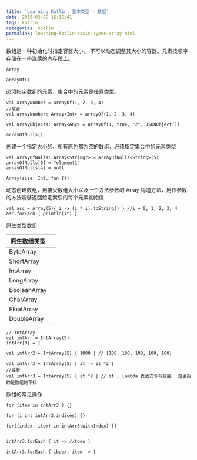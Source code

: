 ```yaml
---
title: 'Learning Kotlin: 基本类型 - 数组'
date: 2019-02-05 16:15:41
tags: kotlin
categories: Kotlin
permalink: learning-kotlin-basic-types-array.html
---
```


数组是一种初始化时指定容器大小， 不可以动态调整其大小的容器。元素按顺序存储在一串连续的内存段上。

`Array`

`arrayOf()`

必须指定数组的元素，集合中的元素是任意类型。

```
val arrayNumber = arrayOf(1, 2, 3, 4)
//或者
val arrayNumber: Array<Int> = arrayOf(1, 2, 3, 4)

val arrayObjects: Array<Any> = arrayOf(1, true, "2", JSONObject())
```



`arrayOfNulls()`

创建一个指定大小的、所有原色都为空的数组，必须指定集合中的元素类型

```
val arrayOfNulls: Array<String?> = arrayOfNulls<String>(5)
arrayOfNulls[0] = "element1"
arrayOfNulls[4] = null
```



`Array(size: Int, fun {})`

动态创建数组，用接受数组大小以及一个方法参数的 Array 构造方法，用作参数的方法能够返回给定索引的每个元素初始值

```
val asc = Array(5){ i -> (i * i).toString() } //i = 0, 1, 2, 3, 4
asc.forEach { println(it) }
```



原生类型数组



| 原生数组类型 |      |
| ------------ | ---- |
| ByteArray    |      |
| ShortArray   |      |
| IntArray     |      |
| LongArray    |      |
| BooleanArray |      |
| CharArray    |      |
| FloatArray   |      |
| DoubleArray  |      |



```
// IntArray
val intArr = IntArray(5)
intArr[0] = 1

val intArr2 = IntArray(5) { 1000 } // [100, 100, 100, 100, 100]

val intArr3 = IntArray(5) { it -> it *2 }
//或者
val intArr3 = IntArray(5) { it *2 } // it , lambda 表达式专有变量， 这里指的是数组的下标
```



数组的常见操作

```
for (item in intArr3 ) {}

for (i int intArr3.indices) {}

for((index, item) in intArr3.withIndex) {}


intArr3.forEach { it -> //todo }

intArr3.forEach { ibdex, item -> }
```

